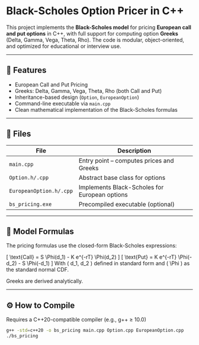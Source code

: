 # Black-Scholes Option Pricer in C++

This project implements the **Black-Scholes model** for pricing **European call and put options** in C++, with full support for computing option **Greeks** (Delta, Gamma, Vega, Theta, Rho). The code is modular, object-oriented, and optimized for educational or interview use.

---

## 📌 Features

- European Call and Put Pricing
- Greeks: Delta, Gamma, Vega, Theta, Rho (both Call and Put)
- Inheritance-based design (`Option`, `EuropeanOption`)
- Command-line executable via `main.cpp`
- Clean mathematical implementation of the Black-Scholes formulas

---

## 📁 Files

| File              | Description                                |
|-------------------|--------------------------------------------|
| `main.cpp`        | Entry point – computes prices and Greeks   |
| `Option.h/.cpp`   | Abstract base class for options            |
| `EuropeanOption.h/.cpp` | Implements Black-Scholes for European options |
| `bs_pricing.exe`  | Precompiled executable (optional)          |

---

## 🧠 Model Formulas

The pricing formulas use the closed-form Black-Scholes expressions:

\[
\text{Call} = S \Phi(d_1) - K e^{-rT} \Phi(d_2)
\]
\[
\text{Put}  = K e^{-rT} \Phi(-d_2) - S \Phi(-d_1)
\]
With \( d_1, d_2 \) defined in standard form and \( \Phi \) as the standard normal CDF.

Greeks are derived analytically.

---

## ⚙️ How to Compile

Requires a C++20-compatible compiler (e.g., g++ ≥ 10.0)

```bash
g++ -std=c++20 -o bs_pricing main.cpp Option.cpp EuropeanOption.cpp
./bs_pricing
